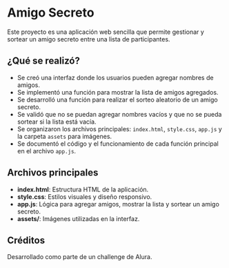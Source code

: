 # Amigo Secreto

Este proyecto es una aplicación web sencilla que permite gestionar y sortear un amigo secreto entre una lista de participantes.

## ¿Qué se realizó?

- Se creó una interfaz donde los usuarios pueden agregar nombres de amigos.
- Se implementó una función para mostrar la lista de amigos agregados.
- Se desarrolló una función para realizar el sorteo aleatorio de un amigo secreto.
- Se validó que no se puedan agregar nombres vacíos y que no se pueda sortear si la lista está vacía.
- Se organizaron los archivos principales: `index.html`, `style.css`, `app.js` y la carpeta `assets` para imágenes.
- Se documentó el código y el funcionamiento de cada función principal en el archivo `app.js`.

## Archivos principales

- **index.html**: Estructura HTML de la aplicación.
- **style.css**: Estilos visuales y diseño responsivo.
- **app.js**: Lógica para agregar amigos, mostrar la lista y sortear un amigo secreto.
- **assets/**: Imágenes utilizadas en la interfaz.

## Créditos

Desarrollado como parte de un challenge de Alura.